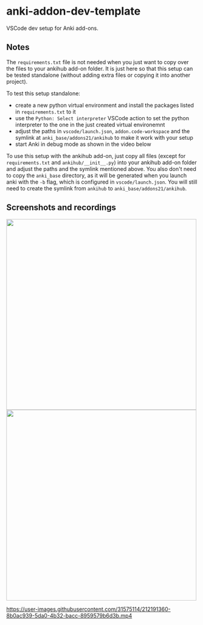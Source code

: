 # anki-addon-dev-template
VSCode dev setup for Anki add-ons.

## Notes
The `requirements.txt` file is not needed when you just want to copy over the files to your ankihub add-on folder. It is just here so that this setup can be tested standalone (without adding extra files or copying it into another project).

To test this setup standalone:
- create a new python virtual environment and install the packages listed in `requirements.txt` to it
- use the `Python: Select interpreter` VSCode action to set the python interpreter to the one in the just created virtual environemnt
- adjust the paths in `vscode/launch.json`, `addon.code-workspace` and the symlink at `anki_base/addons21/ankihub` to make it work with your setup
- start Anki in debug mode as shown in the video below

To use this setup with the ankihub add-on, just copy all files (except for `requirements.txt` and `ankihub/__init__.py`) into your ankihub add-on folder and adjust the paths and the symlink mentioned above.
You also don't need to copy the `anki_base` directory, as it will be generated when you launch anki with the `-b` flag, which is configured in `vscode/launch.json`. You will still need to create the symlink from `ankihub` to `anki_base/addons21/ankihub`.


## Screenshots and recordings
<img src="https://user-images.githubusercontent.com/31575114/212190695-3b80024e-2de5-4a5b-ba7e-921a65ad365c.png" width=500>

<img src="https://user-images.githubusercontent.com/31575114/212190704-170d6d4c-945e-4be2-8607-d585e86e31de.png" width=500>


https://user-images.githubusercontent.com/31575114/212191360-8b0ac939-5da0-4b32-bacc-8959579b6d3b.mp4


